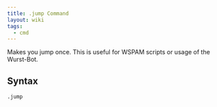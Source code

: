```yaml
---
title: .jump Command
layout: wiki
tags:
  - cmd
---
```

Makes you jump once. This is useful for WSPAM scripts or usage of the Wurst-Bot.

## Syntax
`.jump`
